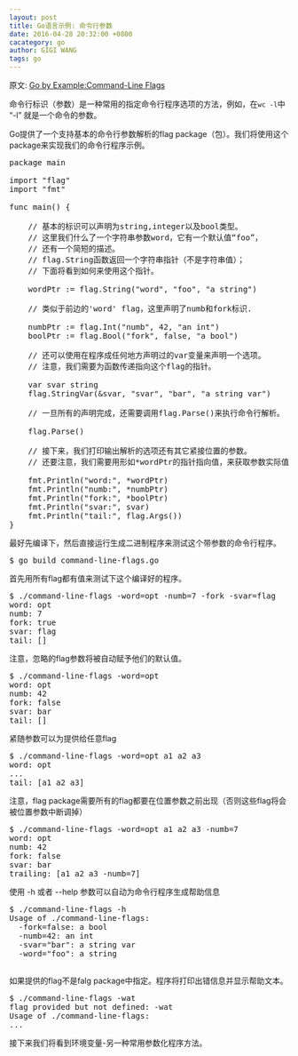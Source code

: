 ```yaml
---
layout: post
title: Go语言示例: 命令行参数
date: 2016-04-28 20:32:00 +0800
cacategory: go
author: GIGI WANG
tags: go
---
```

[sc_url]:https://gobyexample.com/
原文: [Go by Example:Command-Line Flags][sc_url]

命令行标识（参数）是一种常用的指定命令行程序选项的方法，例如，在`wc -l`中 “-l” 就是一个命令的参数。

Go提供了一个支持基本的命令行参数解析的flag package（包）。我们将使用这个package来实现我们的命令行程序示例。

<pre>
package main

import "flag"
import "fmt"

func main() {

    // 基本的标识可以声明为string,integer以及bool类型。
    // 这里我们什么了一个字符串参数word，它有一个默认值“foo”，
    // 还有一个简短的描述。
    // flag.String函数返回一个字符串指针（不是字符串值）；
    // 下面将看到如何来使用这个指针。
    
    wordPtr := flag.String("word", "foo", "a string")

    // 类似于前边的'word' flag，这里声明了numb和fork标识.
 
    numbPtr := flag.Int("numb", 42, "an int")
    boolPtr := flag.Bool("fork", false, "a bool")

    // 还可以使用在程序成任何地方声明过的var变量来声明一个选项。 
    // 注意，我们需要为函数传递指向这个flag的指针。
    
    var svar string
    flag.StringVar(&svar, "svar", "bar", "a string var")

    // 一旦所有的声明完成，还需要调用flag.Parse()来执行命令行解析。
    
    flag.Parse()

    // 接下来，我们打印输出解析的选项还有其它紧接位置的参数。
    // 还要注意，我们需要用形如*wordPtr的指针指向值，来获取参数实际值。
    
    fmt.Println("word:", *wordPtr)
    fmt.Println("numb:", *numbPtr)
    fmt.Println("fork:", *boolPtr)
    fmt.Println("svar:", svar)
    fmt.Println("tail:", flag.Args())
}
</pre>

最好先编译下，然后直接运行生成二进制程序来测试这个带参数的命令行程序。
<pre>
$ go build command-line-flags.go
</pre>

首先用所有flag都有值来测试下这个编译好的程序。
<pre>
$ ./command-line-flags -word=opt -numb=7 -fork -svar=flag
word: opt
numb: 7
fork: true
svar: flag
tail: []
</pre>
注意，忽略的flag参数将被自动赋予他们的默认值。
<pre>
$ ./command-line-flags -word=opt
word: opt
numb: 42
fork: false
svar: bar
tail: []
</pre>

紧随参数可以为提供给任意flag
<pre>
$ ./command-line-flags -word=opt a1 a2 a3
word: opt
...
tail: [a1 a2 a3]
</pre>

注意，flag package需要所有的flag都要在位置参数之前出现（否则这些flag将会被位置参数中断调掉）
<pre>
$ ./command-line-flags -word=opt a1 a2 a3 -numb=7
word: opt
numb: 42
fork: false
svar: bar
trailing: [a1 a2 a3 -numb=7]
</pre>

使用 -h 或者 --help 参数可以自动为命令行程序生成帮助信息
<pre>
$ ./command-line-flags -h
Usage of ./command-line-flags:
  -fork=false: a bool
  -numb=42: an int
  -svar="bar": a string var
  -word="foo": a string
 </pre>
 
如果提供的flag不是falg package中指定。程序将打印出错信息并显示帮助文本。
<pre>
$ ./command-line-flags -wat
flag provided but not defined: -wat
Usage of ./command-line-flags:
...
</pre>

接下来我们将看到环境变量-另一种常用参数化程序方法。
